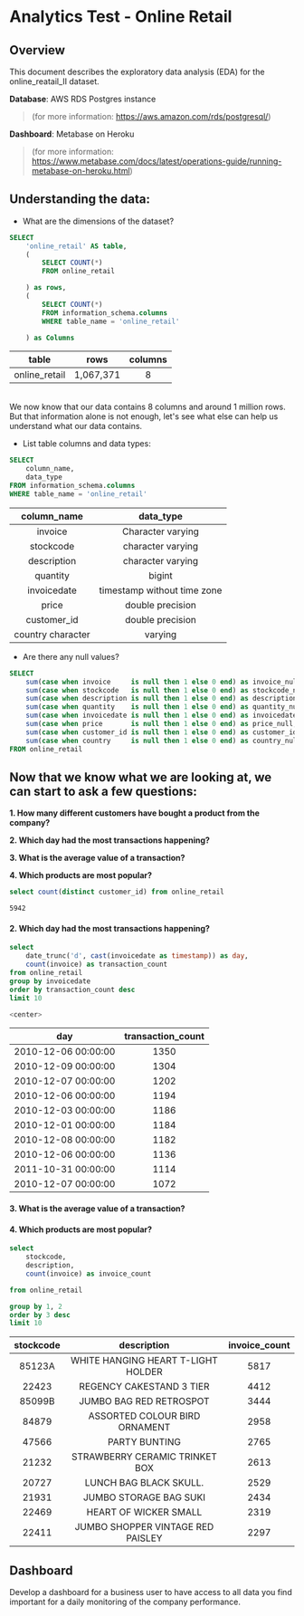 # Analytics Test - Online Retail

## Overview

This document describes the exploratory data analysis (EDA) for the online_reatail_II dataset.

**Database**: AWS RDS Postgres instance
> (for more information: https://aws.amazon.com/rds/postgresql/)

**Dashboard**: Metabase on Heroku
>(for more information: https://www.metabase.com/docs/latest/operations-guide/running-metabase-on-heroku.html)


## Understanding the data:


- What are the dimensions of the dataset?
```sql
SELECT
    'online_retail' AS table,
    (
        SELECT COUNT(*)
        FROM online_retail

    ) as rows,
    (
        SELECT COUNT(*)
        FROM information_schema.columns
        WHERE table_name = 'online_retail'

    ) as Columns
```

table|rows|columns
:---:|:--:|:-----:
online_retail|1,067,371|8


<br>
We now know that our data contains 8 columns and around 1 million rows.<br>
But that information alone is not enough, let's see what else can help us understand
what our data contains.
<br>

- List table columns and data types:
```sql
SELECT
    column_name,
    data_type
FROM information_schema.columns
WHERE table_name = 'online_retail'
```

column_name|data_type
:----:|:------------------------------:
invoice|Character varying
stockcode|character varying
description|character varying
quantity|bigint
invoicedate|timestamp without time zone
price|double precision
customer_id|double precision
country	character|varying


- Are there any null values?
```sql
SELECT
    sum(case when invoice     is null then 1 else 0 end) as invoice_null,
    sum(case when stockcode   is null then 1 else 0 end) as stockcode_null,
    sum(case when description is null then 1 else 0 end) as description_null,
    sum(case when quantity    is null then 1 else 0 end) as quantity_null,
    sum(case when invoicedate is null then 1 else 0 end) as invoicedate_null,
    sum(case when price       is null then 1 else 0 end) as price_null,
    sum(case when customer_id is null then 1 else 0 end) as customer_id_null,
    sum(case when country     is null then 1 else 0 end) as country_null
FROM online_retail
```







## Now that we know what we are looking at, we can start to ask a few questions:

**1. How many different customers have bought a product from the company?**



**2. Which day had the most transactions happening?**



**3. What is the average value of a transaction?**



**4. Which products are most popular?**










```sql
select count(distinct customer_id) from online_retail
```
```
5942
```

#### 2. Which day had the most transactions happening?

```sql
select
    date_trunc('d', cast(invoicedate as timestamp)) as day,
    count(invoice) as transaction_count
from online_retail
group by invoicedate
order by transaction_count desc
limit 10

<center>
```
day|transaction_count
:---:|      :---:
2010-12-06 00:00:00|1350
2010-12-09 00:00:00|1304
2010-12-07 00:00:00|1202
2010-12-06 00:00:00|1194
2010-12-03 00:00:00|1186
2010-12-01 00:00:00|1184
2010-12-08 00:00:00|1182
2010-12-06 00:00:00|1136
2011-10-31 00:00:00|1114
2010-12-07 00:00:00|1072
</center>

#### 3. What is the average value of a transaction?


#### 4. Which products are most popular?

```sql
select
	stockcode,
	description,
	count(invoice) as invoice_count

from online_retail

group by 1, 2
order by 3 desc
limit 10
```
stockcode|description|invoice_count
  :---:  |   :---:   |    :---:
85123A|WHITE HANGING HEART T-LIGHT HOLDER|5817
22423|REGENCY CAKESTAND 3 TIER|4412
85099B|JUMBO BAG RED RETROSPOT|3444
84879|ASSORTED COLOUR BIRD ORNAMENT|2958
47566|PARTY BUNTING|2765
21232|STRAWBERRY CERAMIC TRINKET BOX|2613
20727|LUNCH BAG  BLACK SKULL.|2529
21931|JUMBO STORAGE BAG SUKI|2434
22469|HEART OF WICKER SMALL|2319
22411|JUMBO SHOPPER VINTAGE RED PAISLEY|2297

## Dashboard
Develop a dashboard for a business user to have access to all data you find important for a daily monitoring of the company performance.